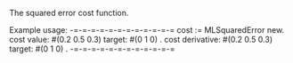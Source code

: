 The squared error cost function.

Example usage:
-=-=-=-=-=-=-=-=-=-=-=-=
cost := MLSquaredError  new.
cost value: #(0.2 0.5 0.3) target: #(0 1 0) .
cost derivative: #(0.2 0.5 0.3) target: #(0 1 0) .
-=-=-=-=-=-=-=-=-=-=-=-=